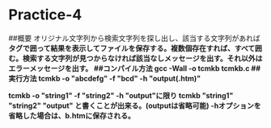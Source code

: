 # Practice-4
##概要
オリジナル文字列から検索文字列を探し出し、該当する文字列があれば <b> タグで囲って結果を表示してファイルを保存する。複数個存在すれば、すべて囲む。検索する文字列が見つからなければ該当なしメッセージを出す。それ以外はエラーメッセージを出す。
##コンパイル方法
gcc -Wall -o tcmkb tcmkb.c
##実行方法
tcmkb -o "abcdefg" -f "bcd" -h "output(.htm)"

tcmkb -o "string1" -f "string2"	-h "output"に限り
tcmkb "string1" "string2" "output"
と書くことが出来る。(outputは省略可能)
-hオプションを省略した場合は、b.htmに保存される。